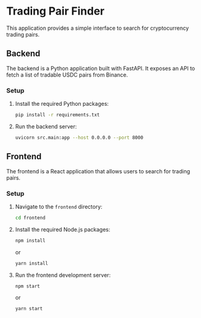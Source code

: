 # Trading Pair Finder

This application provides a simple interface to search for cryptocurrency trading pairs.

## Backend

The backend is a Python application built with FastAPI. It exposes an API to fetch a list of tradable USDC pairs from Binance.

### Setup

1.  Install the required Python packages:
    ```bash
    pip install -r requirements.txt
    ```

2.  Run the backend server:
    ```bash
    uvicorn src.main:app --host 0.0.0.0 --port 8000
    ```

## Frontend

The frontend is a React application that allows users to search for trading pairs.

### Setup

1.  Navigate to the `frontend` directory:
    ```bash
    cd frontend
    ```

2.  Install the required Node.js packages:
    ```bash
    npm install
    ```
    or
    ```bash
    yarn install
    ```

3.  Run the frontend development server:
    ```bash
    npm start
    ```
    or
    ```bash
    yarn start
    ```